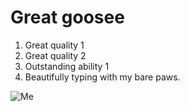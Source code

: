 # Great goosee

1. Great quality 1
1. Great quality 2
1. Outstanding ability 1
1. Beautifully typing with my bare paws.

![Me](https://i.ibb.co/chwK9Lx/image.jpg)
